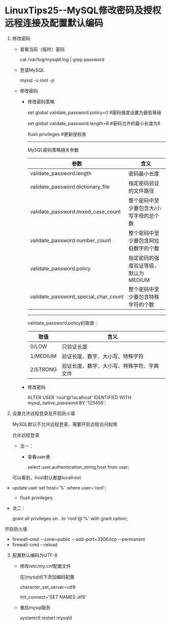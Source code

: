 # LinuxTips25--MySQL修改密码及授权远程连接及配置默认编码

1. 修改密码

   + 查看当前（临时）密码

     cat /var/log/mysqld.log | grep password

   + 登录MySQL

     mysql -u root -p

   + 修改密码

     + 修改密码策略

       set global validate_password.policy=0    #密码强度设置为最低等级

       set global validate_password.length=6  #密码允许的最小长度为6

       flush privileges                                           #更新授权表

       ---

       MySQL密码策略相关参数

       | 参数                                 | 含义                                    |
       | ------------------------------------ | --------------------------------------- |
       | validate_password.length             | 密码最小长度                            |
       | validate_password.dictionary_file    | 指定密码验证的文件路径                  |
       | validate_password.mixed_case_count   | 整个密码中至少要包含大/小写字母的总个数 |
       | validate_password.number_count       | 整个密码中至少要包含阿拉伯数字的个数    |
       | validate_password.policy             | 指定密码的强度验证等级，默认为 MEDIUM   |
       | validate_password_special_char_count | 整个密码中至少要包含特殊字符的个数      |

       ---

       validate_password.policy的取值：

       | 取值     | 含义                                       |
       | -------- | ------------------------------------------ |
       | 0/LOW    | 只验证长度                                 |
       | 1/MEDIUM | 验证长度、数字、大小写、特殊字符           |
       | 2/STRONG | 验证长度、数字、大小写、特殊字符、字典文件 |

     + 修改密码

       ALTER USER 'root'@'localhost' IDENTIFIED WITH mysql_native_password BY '123456';

2. 设置允许远程登录及开启防火墙

   MySQL默认不允许远程登录，需要开启远程访问权限

   允许远程登录

   + 法一：

     + 查看user表

       select user,authentication_string,host from user;
   
    可以看到，host默认都是localhost
   
  + update user set host='%' where user='root';
     + flush privileges;
   
   + 法二：
   
     grant all privileges on *.* to 'root'@'%' with grant option;
   
   开启防火墙
   
   + firewall-cmd --zone=public --add-port=3306/tcp --permanent
   + firewall-cmd --reload

3. 配置默认编码为UTF-8

   + 修改/etc/my.cnf配置文件

     在[mysqld]下添加编码配置

     character_set_server=utf8

     init_connect='SET NAMES utf8'

   + 重启mysql服务

     systemctl restart mysqld